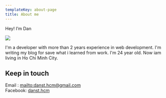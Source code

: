 ```yaml
---
templateKey: about-page
title: About me
---
```

Hey! I’m Dan 

![](/img/diego-ph-fiq0tet6llw-unsplash.jpg)

I'm a developer with more than 2 years experience in web development. I'm writing my blog for save what i learned from work. I'm 24 year old. Now iam living in Ho Chi Minh City. 

## Keep in touch

Email : <mailto:danst.hcm@gmail.com>\
Facebook: [danst.hcm](https://www.facebook.com/danst.hcm)
